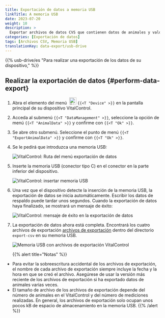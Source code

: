 ```yaml
---
title: Exportación de datos a memoria USB
linkTitle: A memoria USB
date: 2023-07-20
weight: 10
description: >
  Exportar archivos de datos CVS que contienen datos de animales y valores de medición almacenados en el dispositivo VitalControl a una memoria USB.
categories: [Exportación de datos]
tags: [Archivos CSV, Memoria USB]
translationKey: data-export/usb-drive
---
```

{{% usb-drive/es "Para realizar una exportación de los datos de su dispositivo," %}}

## Realizar la exportación de datos {#perform-data-export}	

1. Abra el elemento del menú &nbsp;<img src="/icons/device.svg" width="23" align="bottom" alt="Dispositivo" /> `{{<T "Device" >}}` en la pantalla principal de su dispositivo VitalControl.

2. Acceda al submenú `{{<T "DataManagement" >}}`, seleccione la opción de menú `{{<T "AnimalData" >}}` y confirme con `{{<T "Ok" >}}`.

3. Se abre otro submenú. Seleccione el punto de menú `{{<T "ExportAnimalData" >}}` y confirme con `{{<T "Ok" >}}`.

4. Se le pedirá que introduzca una memoria USB:

   ![VitalControl: Ruta del menú exportación de datos](../images/data-export.png "Invocar exportación de datos")

5. Inserte la memoria USB (conector tipo C) en el conector en la parte inferior del dispositivo.

   ![VitalControl: insertar memoria USB](/images/firmware/update/plug-in-dual-usb-stick.svg "Insertar memoria USB")

6. Una vez que el dispositivo detecte la inserción de la memoria USB, la exportación de datos se inicia automáticamente. Escribir los datos de respaldo puede tardar unos segundos. Cuando la exportación de datos haya finalizado, se mostrará un mensaje de éxito:

   ![VitalControl: mensaje de éxito en la exportación de datos](../images/success-data-export.png "Éxito en la exportación de datos")

7. La exportación de datos ahora está completa. Encontrará los cuatro archivos de exportación [archivos de exportación](../export-files/) dentro del directorio `export-csv` en su memoria USB.

   ![Memoria USB con archivos de exportación VitalControl](../images/export-files.png "Archivos de exportación en memoria USB")

   {{% alert title="Notas" %}}
  - Para evitar la sobreescritura accidental de los archivos de exportación, el nombre de cada archivo de exportación siempre incluye la fecha y la hora en que se creó el archivo. Asegúrese de usar la versión más reciente de los archivos de exportación si ha exportado datos de animales varias veces.
  - El tamaño de archivo de los archivos de exportación depende del número de animales en el VitalControl y del número de mediciones realizadas. En general, los archivos de exportación solo ocupan unos pocos kB de espacio de almacenamiento en la memoria USB.
   {{% /alert %}}

